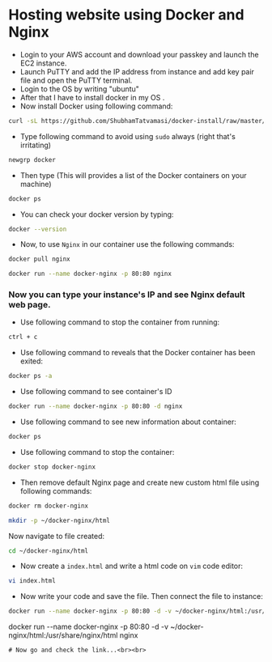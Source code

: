  # Hosting website using Docker and Nginx <br/>
 - Login to your AWS account and download your passkey and launch the EC2 instance.  
- Launch PuTTY and add the IP address from instance and add key pair file and open the PuTTY terminal.
- Login to the OS by writing "ubuntu"
- After that I have to install docker in my OS .<br/>
- Now install Docker using following command:
```bash
curl -sL https://github.com/ShubhamTatvamasi/docker-install/raw/master/docker-install.sh | bash
```
- Type following command to avoid using ``sudo`` always (right that's irritating)
```bash
newgrp docker
```
- Then type (This will provides a list of the Docker containers on your machine)
```bash
docker ps
```
- You can check your docker version by typing:
```bash
docker --version
```
- Now, to use ``Nginx`` in our container use the following commands:
```bash
docker pull nginx
```
```bash
docker run --name docker-nginx -p 80:80 nginx
```
### Now you can type your instance's IP and see Nginx default web page.  
- Use following command to stop the container from running:
```bash
ctrl + c
```
- Use following command to reveals that the Docker container has been exited:
```bash
docker ps -a
```
- Use following command to see container's ID
```bash
docker run --name docker-nginx -p 80:80 -d nginx
```
- Use following command to see new information about container:
```bash
docker ps
```
- Use following command to stop the container:
```bash
docker stop docker-nginx
```
- Then remove default Nginx page and create new custom html file using following commands:
```bash
docker rm docker-nginx
```
```bash
mkdir -p ~/docker-nginx/html
```
Now navigate to file created:
```bash
cd ~/docker-nginx/html
```
- Now create a ``index.html`` and write a html code on ``vim`` code editor:
```bash
vi index.html
```
- Now write your code and save the file.
Then connect the file to instance:
```bash
docker run --name docker-nginx -p 80:80 -d -v ~/docker-nginx/html:/usr/share/nginx/html nginx
```
docker run --name docker-nginx -p 80:80 -d -v ~/docker-nginx/html:/usr/share/nginx/html nginx
```
# Now go and check the link...<br><br>
